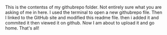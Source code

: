 This is the contentss of my githubrepo folder. Not entirely sure what you are asking of me in here. 
I used the terminal to open a new githubrepo file. 
Then I linked to the GitHub site and modified this readme file. then i added it and commited it then viewed it on github. Now I am about to upload it and go home. 
That's all!
